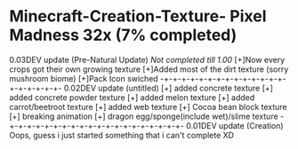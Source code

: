 # Minecraft-Creation-Texture- Pixel Madness 32x (7% completed)
0.03DEV update (Pre-Natural Update) *Not completed till 1.00*
[+]Now every crops got their own growing texture
[+]Added most of the dirt texture (sorry mushroom biome)
[+]Pack Icon swiched
-+-+-+-+-+-+-+-+-+-+-+-+-+-+-+-+-+-+-+-+-
0.02DEV update (untitled)
[+] added concrete texture
[+] added concrete powder texture
[+] added melon texture
[+] added carrot/beetroot texture
[+] added web texture
[+] Cocoa bean block texture
[+] breaking animation
[+] dragon egg/sponge(include wet)/slime texture
-+-+-+-+-+-+-+-+-+-+-+-+-+-+-+-+-+-+-+-+-
0.01DEV update (Creation)
Oops, guess i just started something that i can't complete XD
